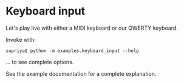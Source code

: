 # Keyboard input

Let's play live with either a MIDI keyboard or our QWERTY keyboard.

Invoke with:

```
supriya$ python -m examples.keyboard_input --help
```

... to see complete options.

See the example documentation for a complete explanation.
